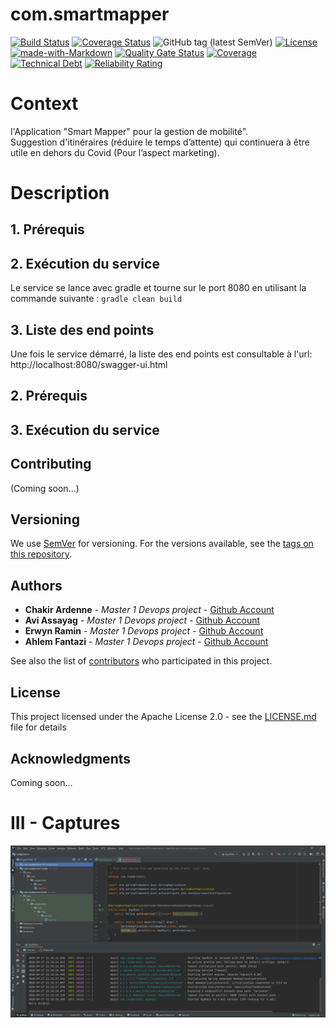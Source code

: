 # com.smartmapper
[![Build Status](https://travis-ci.com/smartmapperproject/SmartMapperBackend.svg?branch=master)](https://travis-ci.com/smartmapperproject/SmartMapperBackend)
[![Coverage Status](https://coveralls.io/repos/github/smartmapperproject/SmartMapperBackend/badge.svg?branch=master)](https://coveralls.io/github/smartmapperproject/SmartMapperBackend?branch=master)
![GitHub tag (latest SemVer)](https://img.shields.io/github/v/tag/smartmapperproject/SmartMapperBackend)
[![License](https://img.shields.io/github/license/smartmapperproject/SmartMapperBackend.svg?style=flat-square)](LICENSE)
[![made-with-Markdown](https://img.shields.io/badge/Made%20with-Markdown-1f425f.svg)](http://commonmark.org)
[![Quality Gate Status](https://sonarcloud.io/api/project_badges/measure?project=smartmapperproject_SmartMapperBackend&metric=alert_status)](https://sonarcloud.io/dashboard?id=smartmapperproject_SmartMapperBackend)
[![Coverage](https://sonarcloud.io/api/project_badges/measure?project=smartmapperproject_SmartMapperBackend&metric=coverage)](https://sonarcloud.io/dashboard?id=smartmapperproject_SmartMapperBackend)
[![Technical Debt](https://sonarcloud.io/api/project_badges/measure?project=smartmapperproject_SmartMapperBackend&metric=sqale_index)](https://sonarcloud.io/dashboard?id=smartmapperproject_SmartMapperBackend)
[![Reliability Rating](https://sonarcloud.io/api/project_badges/measure?project=smartmapperproject_SmartMapperBackend&metric=reliability_rating)](https://sonarcloud.io/dashboard?id=smartmapperproject_SmartMapperBackend)
# Context
l'Application "Smart Mapper" pour la gestion de mobilité".  
Suggestion d'itinéraires (réduire le temps d’attente) qui continuera à être utile en dehors du Covid (Pour l’aspect marketing).

# Description

## 1. Prérequis

## 2. Exécution du service
Le service se lance avec gradle et tourne sur le port 8080 en utilisant la commande suivante : `gradle clean build`

## 3. Liste des end points
Une fois le service démarré, la liste des end points est consultable à l'url: http://localhost:8080/swagger-ui.html

## 2. Prérequis

## 3. Exécution du service

## Contributing
(Coming soon...)

## Versioning
We use [SemVer](http://semver.org/) for versioning. For the versions available, see the [tags on this repository](https://github.com/smartmapperproject/SmartMapperFrontend). 

## Authors
* **Chakir Ardenne** - *Master 1 Devops project* - [Github Account](https://github.com/ChakirArdenne)
* **Avi Assayag** - *Master 1 Devops project* - [Github Account](https://github.com/aviassayag)
* **Erwyn Ramin** - *Master 1 Devops project* - [Github Account](https://github.com/Ramin-Erwyn)
* **Ahlem Fantazi** - *Master 1 Devops project* - [Github Account](https://github.com/AhlemFANTA)

See also the list of [contributors](https://github.com/your/project/contributors) who participated in this project.

## License
This project licensed under the Apache License 2.0 - see the [LICENSE.md](LICENSE) file for details

## Acknowledgments
Coming soon...
# III - Captures

![capture](docs/images/projectStructure.png)
